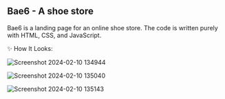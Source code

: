 ## Bae6 - A shoe store

Bae6 is a landing page for an online shoe store. The code is written purely with HTML, CSS, and JavaScript.

✨ How It Looks:

![Screenshot 2024-02-10 134944](https://github.com/mxdxt09/Bae6-shoeWebsite/assets/83859258/3e8609ff-8188-4b3d-a265-92c5fbacc98c)

![Screenshot 2024-02-10 135040](https://github.com/mxdxt09/Bae6-shoeWebsite/assets/83859258/ae344793-0af3-49c2-98d7-caf25f6bc1b2)

![Screenshot 2024-02-10 135143](https://github.com/mxdxt09/Bae6-shoeWebsite/assets/83859258/73406812-7989-4f95-9c9c-6dc544bfbcff)
